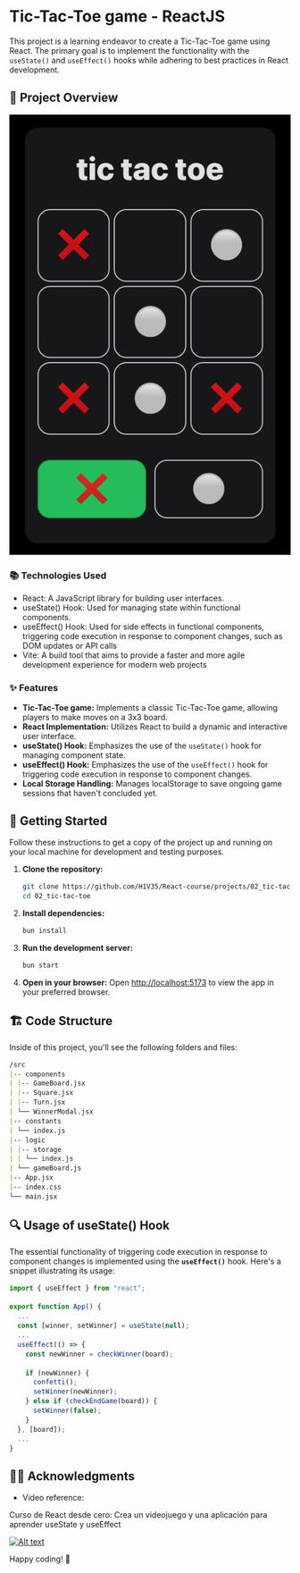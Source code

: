 # Tic-Tac-Toe game - ReactJS

This project is a learning endeavor to create a Tic-Tac-Toe game using React. The primary goal is to implement the functionality with the `useState()` and `useEffect()` hooks while adhering to best practices in React development.

## 🚀 Project Overview

<div align="center">
  <img src="public/project-view.png" alt="Tic-Tac-Toe game">
</div>

### 📚 Technologies Used

- React: A JavaScript library for building user interfaces.
- useState() Hook: Used for managing state within functional components.
- useEffect() Hook: Used for side effects in functional components, triggering code execution in response to component changes, such as DOM updates or API calls
- Vite: A build tool that aims to provide a faster and more agile development experience for modern web projects

### ✨ Features

- **Tic-Tac-Toe game:** Implements a classic Tic-Tac-Toe game, allowing players to make moves on a 3x3 board.
- **React Implementation:** Utilizes React to build a dynamic and interactive user interface.
- **useState() Hook:** Emphasizes the use of the `useState()` hook for managing component state.
- **useEffect() Hook:** Emphasizes the use of the `useEffect()` hook for triggering code execution in response to component changes.
- **Local Storage Handling:** Manages localStorage to save ongoing game sessions that haven't concluded yet.

## 🧞 Getting Started

Follow these instructions to get a copy of the project up and running on your local machine for development and testing purposes.

1. **Clone the repository:**

   ```bash
   git clone https://github.com/H1V35/React-course/projects/02_tic-tac-toe.git
   cd 02_tic-tac-toe
   ```

2. **Install dependencies:**

   ```bash
   bun install
   ```

3. **Run the development server:**

   ```bash
   bun start
   ```

4. **Open in your browser:**
   Open [http://localhost:5173](http://localhost:5173) to view the app in your preferred browser.

## 🏗️ Code Structure

Inside of this project, you'll see the following folders and files:

```markdown
/src
|-- components
| |-- GameBoard.jsx
| |-- Square.jsx
| |-- Turn.jsx
| └── WinnerModal.jsx
|-- constants
| └── index.js
|-- logic
| |-- storage
| | └── index.js
| └── gameBoard.js
|-- App.jsx
|-- index.css
└── main.jsx
```

## 🔍 Usage of useState() Hook

The essential functionality of triggering code execution in response to component changes is implemented using the **`useEffect()`** hook. Here's a snippet illustrating its usage:

```javascript
import { useEffect } from "react";

export function App() {
  ...
  const [winner, setWinner] = useState(null);
  ...
  useEffect(() => {
    const newWinner = checkWinner(board);

    if (newWinner) {
      confetti();
      setWinner(newWinner);
    } else if (checkEndGame(board)) {
      setWinner(false);
    }
  }, [board]);
  ...
}
```

## 👨‍💻 Acknowledgments

- Video reference:

Curso de React desde cero: Crea un videojuego y una aplicación para aprender useState y useEffect

[![Alt text](https://img.youtube.com/vi/qkzcjwnueLA/0.jpg)](https://www.youtube.com/watch?v=qkzcjwnueLA)

Happy coding! 🚀
